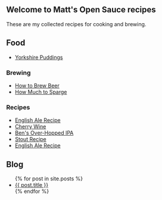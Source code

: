 ## Welcome to Matt's Open Sauce recipes

These are my collected recipes for cooking and brewing. 


## Food

- [Yorkshire Puddings](recipes/Yorkshire_Puddings) 

### Brewing

- [How to Brew Beer](brewing/How_to_Brew_Beer)
- [How Much to Sparge](brewing/How_Much_To_Sparge)

### Recipes

- [English Ale Recipe](brewing/Simple_English_Ale)
- [Cherry Wine](brewing/Cherry_Wine)
- [Ben's Over-Hopped IPA](brewing/Bens_Overhopped_IPA)
- [Stout Recipe](brewing/Stout)
- [English Ale Recipe](brewing/English_Ale)


## Blog



<ul>
  {% for post in site.posts %}
    <li>
      <a href="/opensauce/{{ post.url }}">{{ post.title }}</a>
    </li>
  {% endfor %}
</ul>